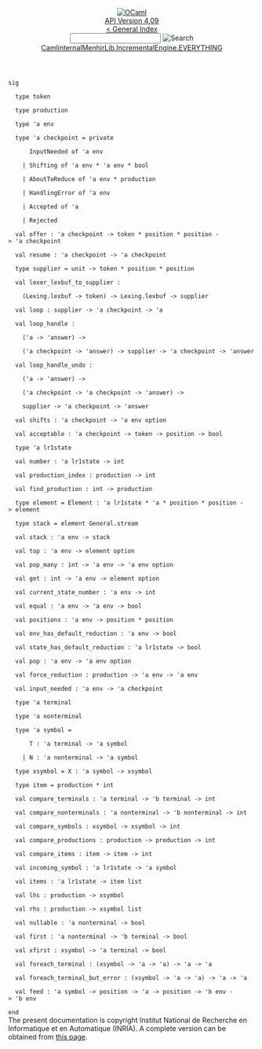 <!-- ((! set title API !)) ((! set documentation !)) ((! set api !)) ((! set nobreadcrumb !)) -->
<div class="api"><header><nav class="toc brand"><a class="brand" href="https://ocaml.org/"><img src="colour-logo-gray.svg" class="svg" alt="OCaml"></a></nav><nav class="toc"><div class="toc_version"><a href="/docs" id="version-select">API Version 4.09</a></div><a href="index.html">&lt; General Index</a><div class="api_search"><input type="text" name="apisearch" id="api_search" oninput="mySearch(false);" onkeypress="this.oninput();" onclick="this.oninput();" onpaste="this.oninput();">
<img src="search_icon.svg" alt="Search" class="svg" onclick="mySearch(false)"></div>
<div id="search_results"></div><div class="toc_title"><a href="CamlinternalMenhirLib.IncrementalEngine.EVERYTHING.html">CamlinternalMenhirLib.IncrementalEngine.EVERYTHING</a></div><ul></ul></nav></header>
<code class="code"><span class="keyword">sig</span><br>
&nbsp;&nbsp;<span class="keyword">type</span>&nbsp;token<br>
&nbsp;&nbsp;<span class="keyword">type</span>&nbsp;production<br>
&nbsp;&nbsp;<span class="keyword">type</span>&nbsp;<span class="keywordsign">'</span>a&nbsp;env<br>
&nbsp;&nbsp;<span class="keyword">type</span>&nbsp;<span class="keywordsign">'</span>a&nbsp;checkpoint&nbsp;=&nbsp;<span class="keyword">private</span><br>
&nbsp;&nbsp;&nbsp;&nbsp;&nbsp;&nbsp;<span class="constructor">InputNeeded</span>&nbsp;<span class="keyword">of</span>&nbsp;<span class="keywordsign">'</span>a&nbsp;env<br>
&nbsp;&nbsp;&nbsp;&nbsp;<span class="keywordsign">|</span>&nbsp;<span class="constructor">Shifting</span>&nbsp;<span class="keyword">of</span>&nbsp;<span class="keywordsign">'</span>a&nbsp;env&nbsp;*&nbsp;<span class="keywordsign">'</span>a&nbsp;env&nbsp;*&nbsp;bool<br>
&nbsp;&nbsp;&nbsp;&nbsp;<span class="keywordsign">|</span>&nbsp;<span class="constructor">AboutToReduce</span>&nbsp;<span class="keyword">of</span>&nbsp;<span class="keywordsign">'</span>a&nbsp;env&nbsp;*&nbsp;production<br>
&nbsp;&nbsp;&nbsp;&nbsp;<span class="keywordsign">|</span>&nbsp;<span class="constructor">HandlingError</span>&nbsp;<span class="keyword">of</span>&nbsp;<span class="keywordsign">'</span>a&nbsp;env<br>
&nbsp;&nbsp;&nbsp;&nbsp;<span class="keywordsign">|</span>&nbsp;<span class="constructor">Accepted</span>&nbsp;<span class="keyword">of</span>&nbsp;<span class="keywordsign">'</span>a<br>
&nbsp;&nbsp;&nbsp;&nbsp;<span class="keywordsign">|</span>&nbsp;<span class="constructor">Rejected</span><br>
&nbsp;&nbsp;<span class="keyword">val</span>&nbsp;offer&nbsp;:&nbsp;<span class="keywordsign">'</span>a&nbsp;checkpoint&nbsp;<span class="keywordsign">-&gt;</span>&nbsp;token&nbsp;*&nbsp;position&nbsp;*&nbsp;position&nbsp;<span class="keywordsign">-&gt;</span>&nbsp;<span class="keywordsign">'</span>a&nbsp;checkpoint<br>
&nbsp;&nbsp;<span class="keyword">val</span>&nbsp;resume&nbsp;:&nbsp;<span class="keywordsign">'</span>a&nbsp;checkpoint&nbsp;<span class="keywordsign">-&gt;</span>&nbsp;<span class="keywordsign">'</span>a&nbsp;checkpoint<br>
&nbsp;&nbsp;<span class="keyword">type</span>&nbsp;supplier&nbsp;=&nbsp;unit&nbsp;<span class="keywordsign">-&gt;</span>&nbsp;token&nbsp;*&nbsp;position&nbsp;*&nbsp;position<br>
&nbsp;&nbsp;<span class="keyword">val</span>&nbsp;lexer_lexbuf_to_supplier&nbsp;:<br>
&nbsp;&nbsp;&nbsp;&nbsp;(<span class="constructor">Lexing</span>.lexbuf&nbsp;<span class="keywordsign">-&gt;</span>&nbsp;token)&nbsp;<span class="keywordsign">-&gt;</span>&nbsp;<span class="constructor">Lexing</span>.lexbuf&nbsp;<span class="keywordsign">-&gt;</span>&nbsp;supplier<br>
&nbsp;&nbsp;<span class="keyword">val</span>&nbsp;loop&nbsp;:&nbsp;supplier&nbsp;<span class="keywordsign">-&gt;</span>&nbsp;<span class="keywordsign">'</span>a&nbsp;checkpoint&nbsp;<span class="keywordsign">-&gt;</span>&nbsp;<span class="keywordsign">'</span>a<br>
&nbsp;&nbsp;<span class="keyword">val</span>&nbsp;loop_handle&nbsp;:<br>
&nbsp;&nbsp;&nbsp;&nbsp;(<span class="keywordsign">'</span>a&nbsp;<span class="keywordsign">-&gt;</span>&nbsp;<span class="keywordsign">'</span>answer)&nbsp;<span class="keywordsign">-&gt;</span><br>
&nbsp;&nbsp;&nbsp;&nbsp;(<span class="keywordsign">'</span>a&nbsp;checkpoint&nbsp;<span class="keywordsign">-&gt;</span>&nbsp;<span class="keywordsign">'</span>answer)&nbsp;<span class="keywordsign">-&gt;</span>&nbsp;supplier&nbsp;<span class="keywordsign">-&gt;</span>&nbsp;<span class="keywordsign">'</span>a&nbsp;checkpoint&nbsp;<span class="keywordsign">-&gt;</span>&nbsp;<span class="keywordsign">'</span>answer<br>
&nbsp;&nbsp;<span class="keyword">val</span>&nbsp;loop_handle_undo&nbsp;:<br>
&nbsp;&nbsp;&nbsp;&nbsp;(<span class="keywordsign">'</span>a&nbsp;<span class="keywordsign">-&gt;</span>&nbsp;<span class="keywordsign">'</span>answer)&nbsp;<span class="keywordsign">-&gt;</span><br>
&nbsp;&nbsp;&nbsp;&nbsp;(<span class="keywordsign">'</span>a&nbsp;checkpoint&nbsp;<span class="keywordsign">-&gt;</span>&nbsp;<span class="keywordsign">'</span>a&nbsp;checkpoint&nbsp;<span class="keywordsign">-&gt;</span>&nbsp;<span class="keywordsign">'</span>answer)&nbsp;<span class="keywordsign">-&gt;</span><br>
&nbsp;&nbsp;&nbsp;&nbsp;supplier&nbsp;<span class="keywordsign">-&gt;</span>&nbsp;<span class="keywordsign">'</span>a&nbsp;checkpoint&nbsp;<span class="keywordsign">-&gt;</span>&nbsp;<span class="keywordsign">'</span>answer<br>
&nbsp;&nbsp;<span class="keyword">val</span>&nbsp;shifts&nbsp;:&nbsp;<span class="keywordsign">'</span>a&nbsp;checkpoint&nbsp;<span class="keywordsign">-&gt;</span>&nbsp;<span class="keywordsign">'</span>a&nbsp;env&nbsp;option<br>
&nbsp;&nbsp;<span class="keyword">val</span>&nbsp;acceptable&nbsp;:&nbsp;<span class="keywordsign">'</span>a&nbsp;checkpoint&nbsp;<span class="keywordsign">-&gt;</span>&nbsp;token&nbsp;<span class="keywordsign">-&gt;</span>&nbsp;position&nbsp;<span class="keywordsign">-&gt;</span>&nbsp;bool<br>
&nbsp;&nbsp;<span class="keyword">type</span>&nbsp;<span class="keywordsign">'</span>a&nbsp;lr1state<br>
&nbsp;&nbsp;<span class="keyword">val</span>&nbsp;number&nbsp;:&nbsp;<span class="keywordsign">'</span>a&nbsp;lr1state&nbsp;<span class="keywordsign">-&gt;</span>&nbsp;int<br>
&nbsp;&nbsp;<span class="keyword">val</span>&nbsp;production_index&nbsp;:&nbsp;production&nbsp;<span class="keywordsign">-&gt;</span>&nbsp;int<br>
&nbsp;&nbsp;<span class="keyword">val</span>&nbsp;find_production&nbsp;:&nbsp;int&nbsp;<span class="keywordsign">-&gt;</span>&nbsp;production<br>
&nbsp;&nbsp;<span class="keyword">type</span>&nbsp;element&nbsp;=&nbsp;<span class="constructor">Element</span>&nbsp;:&nbsp;<span class="keywordsign">'</span>a&nbsp;lr1state&nbsp;*&nbsp;<span class="keywordsign">'</span>a&nbsp;*&nbsp;position&nbsp;*&nbsp;position&nbsp;<span class="keywordsign">-&gt;</span>&nbsp;element<br>
&nbsp;&nbsp;<span class="keyword">type</span>&nbsp;stack&nbsp;=&nbsp;element&nbsp;<span class="constructor">General</span>.stream<br>
&nbsp;&nbsp;<span class="keyword">val</span>&nbsp;stack&nbsp;:&nbsp;<span class="keywordsign">'</span>a&nbsp;env&nbsp;<span class="keywordsign">-&gt;</span>&nbsp;stack<br>
&nbsp;&nbsp;<span class="keyword">val</span>&nbsp;top&nbsp;:&nbsp;<span class="keywordsign">'</span>a&nbsp;env&nbsp;<span class="keywordsign">-&gt;</span>&nbsp;element&nbsp;option<br>
&nbsp;&nbsp;<span class="keyword">val</span>&nbsp;pop_many&nbsp;:&nbsp;int&nbsp;<span class="keywordsign">-&gt;</span>&nbsp;<span class="keywordsign">'</span>a&nbsp;env&nbsp;<span class="keywordsign">-&gt;</span>&nbsp;<span class="keywordsign">'</span>a&nbsp;env&nbsp;option<br>
&nbsp;&nbsp;<span class="keyword">val</span>&nbsp;get&nbsp;:&nbsp;int&nbsp;<span class="keywordsign">-&gt;</span>&nbsp;<span class="keywordsign">'</span>a&nbsp;env&nbsp;<span class="keywordsign">-&gt;</span>&nbsp;element&nbsp;option<br>
&nbsp;&nbsp;<span class="keyword">val</span>&nbsp;current_state_number&nbsp;:&nbsp;<span class="keywordsign">'</span>a&nbsp;env&nbsp;<span class="keywordsign">-&gt;</span>&nbsp;int<br>
&nbsp;&nbsp;<span class="keyword">val</span>&nbsp;equal&nbsp;:&nbsp;<span class="keywordsign">'</span>a&nbsp;env&nbsp;<span class="keywordsign">-&gt;</span>&nbsp;<span class="keywordsign">'</span>a&nbsp;env&nbsp;<span class="keywordsign">-&gt;</span>&nbsp;bool<br>
&nbsp;&nbsp;<span class="keyword">val</span>&nbsp;positions&nbsp;:&nbsp;<span class="keywordsign">'</span>a&nbsp;env&nbsp;<span class="keywordsign">-&gt;</span>&nbsp;position&nbsp;*&nbsp;position<br>
&nbsp;&nbsp;<span class="keyword">val</span>&nbsp;env_has_default_reduction&nbsp;:&nbsp;<span class="keywordsign">'</span>a&nbsp;env&nbsp;<span class="keywordsign">-&gt;</span>&nbsp;bool<br>
&nbsp;&nbsp;<span class="keyword">val</span>&nbsp;state_has_default_reduction&nbsp;:&nbsp;<span class="keywordsign">'</span>a&nbsp;lr1state&nbsp;<span class="keywordsign">-&gt;</span>&nbsp;bool<br>
&nbsp;&nbsp;<span class="keyword">val</span>&nbsp;pop&nbsp;:&nbsp;<span class="keywordsign">'</span>a&nbsp;env&nbsp;<span class="keywordsign">-&gt;</span>&nbsp;<span class="keywordsign">'</span>a&nbsp;env&nbsp;option<br>
&nbsp;&nbsp;<span class="keyword">val</span>&nbsp;force_reduction&nbsp;:&nbsp;production&nbsp;<span class="keywordsign">-&gt;</span>&nbsp;<span class="keywordsign">'</span>a&nbsp;env&nbsp;<span class="keywordsign">-&gt;</span>&nbsp;<span class="keywordsign">'</span>a&nbsp;env<br>
&nbsp;&nbsp;<span class="keyword">val</span>&nbsp;input_needed&nbsp;:&nbsp;<span class="keywordsign">'</span>a&nbsp;env&nbsp;<span class="keywordsign">-&gt;</span>&nbsp;<span class="keywordsign">'</span>a&nbsp;checkpoint<br>
&nbsp;&nbsp;<span class="keyword">type</span>&nbsp;<span class="keywordsign">'</span>a&nbsp;terminal<br>
&nbsp;&nbsp;<span class="keyword">type</span>&nbsp;<span class="keywordsign">'</span>a&nbsp;nonterminal<br>
&nbsp;&nbsp;<span class="keyword">type</span>&nbsp;<span class="keywordsign">'</span>a&nbsp;symbol&nbsp;=<br>
&nbsp;&nbsp;&nbsp;&nbsp;&nbsp;&nbsp;<span class="constructor">T</span>&nbsp;:&nbsp;<span class="keywordsign">'</span>a&nbsp;terminal&nbsp;<span class="keywordsign">-&gt;</span>&nbsp;<span class="keywordsign">'</span>a&nbsp;symbol<br>
&nbsp;&nbsp;&nbsp;&nbsp;<span class="keywordsign">|</span>&nbsp;<span class="constructor">N</span>&nbsp;:&nbsp;<span class="keywordsign">'</span>a&nbsp;nonterminal&nbsp;<span class="keywordsign">-&gt;</span>&nbsp;<span class="keywordsign">'</span>a&nbsp;symbol<br>
&nbsp;&nbsp;<span class="keyword">type</span>&nbsp;xsymbol&nbsp;=&nbsp;<span class="constructor">X</span>&nbsp;:&nbsp;<span class="keywordsign">'</span>a&nbsp;symbol&nbsp;<span class="keywordsign">-&gt;</span>&nbsp;xsymbol<br>
&nbsp;&nbsp;<span class="keyword">type</span>&nbsp;item&nbsp;=&nbsp;production&nbsp;*&nbsp;int<br>
&nbsp;&nbsp;<span class="keyword">val</span>&nbsp;compare_terminals&nbsp;:&nbsp;<span class="keywordsign">'</span>a&nbsp;terminal&nbsp;<span class="keywordsign">-&gt;</span>&nbsp;<span class="keywordsign">'</span>b&nbsp;terminal&nbsp;<span class="keywordsign">-&gt;</span>&nbsp;int<br>
&nbsp;&nbsp;<span class="keyword">val</span>&nbsp;compare_nonterminals&nbsp;:&nbsp;<span class="keywordsign">'</span>a&nbsp;nonterminal&nbsp;<span class="keywordsign">-&gt;</span>&nbsp;<span class="keywordsign">'</span>b&nbsp;nonterminal&nbsp;<span class="keywordsign">-&gt;</span>&nbsp;int<br>
&nbsp;&nbsp;<span class="keyword">val</span>&nbsp;compare_symbols&nbsp;:&nbsp;xsymbol&nbsp;<span class="keywordsign">-&gt;</span>&nbsp;xsymbol&nbsp;<span class="keywordsign">-&gt;</span>&nbsp;int<br>
&nbsp;&nbsp;<span class="keyword">val</span>&nbsp;compare_productions&nbsp;:&nbsp;production&nbsp;<span class="keywordsign">-&gt;</span>&nbsp;production&nbsp;<span class="keywordsign">-&gt;</span>&nbsp;int<br>
&nbsp;&nbsp;<span class="keyword">val</span>&nbsp;compare_items&nbsp;:&nbsp;item&nbsp;<span class="keywordsign">-&gt;</span>&nbsp;item&nbsp;<span class="keywordsign">-&gt;</span>&nbsp;int<br>
&nbsp;&nbsp;<span class="keyword">val</span>&nbsp;incoming_symbol&nbsp;:&nbsp;<span class="keywordsign">'</span>a&nbsp;lr1state&nbsp;<span class="keywordsign">-&gt;</span>&nbsp;<span class="keywordsign">'</span>a&nbsp;symbol<br>
&nbsp;&nbsp;<span class="keyword">val</span>&nbsp;items&nbsp;:&nbsp;<span class="keywordsign">'</span>a&nbsp;lr1state&nbsp;<span class="keywordsign">-&gt;</span>&nbsp;item&nbsp;list<br>
&nbsp;&nbsp;<span class="keyword">val</span>&nbsp;lhs&nbsp;:&nbsp;production&nbsp;<span class="keywordsign">-&gt;</span>&nbsp;xsymbol<br>
&nbsp;&nbsp;<span class="keyword">val</span>&nbsp;rhs&nbsp;:&nbsp;production&nbsp;<span class="keywordsign">-&gt;</span>&nbsp;xsymbol&nbsp;list<br>
&nbsp;&nbsp;<span class="keyword">val</span>&nbsp;nullable&nbsp;:&nbsp;<span class="keywordsign">'</span>a&nbsp;nonterminal&nbsp;<span class="keywordsign">-&gt;</span>&nbsp;bool<br>
&nbsp;&nbsp;<span class="keyword">val</span>&nbsp;first&nbsp;:&nbsp;<span class="keywordsign">'</span>a&nbsp;nonterminal&nbsp;<span class="keywordsign">-&gt;</span>&nbsp;<span class="keywordsign">'</span>b&nbsp;terminal&nbsp;<span class="keywordsign">-&gt;</span>&nbsp;bool<br>
&nbsp;&nbsp;<span class="keyword">val</span>&nbsp;xfirst&nbsp;:&nbsp;xsymbol&nbsp;<span class="keywordsign">-&gt;</span>&nbsp;<span class="keywordsign">'</span>a&nbsp;terminal&nbsp;<span class="keywordsign">-&gt;</span>&nbsp;bool<br>
&nbsp;&nbsp;<span class="keyword">val</span>&nbsp;foreach_terminal&nbsp;:&nbsp;(xsymbol&nbsp;<span class="keywordsign">-&gt;</span>&nbsp;<span class="keywordsign">'</span>a&nbsp;<span class="keywordsign">-&gt;</span>&nbsp;<span class="keywordsign">'</span>a)&nbsp;<span class="keywordsign">-&gt;</span>&nbsp;<span class="keywordsign">'</span>a&nbsp;<span class="keywordsign">-&gt;</span>&nbsp;<span class="keywordsign">'</span>a<br>
&nbsp;&nbsp;<span class="keyword">val</span>&nbsp;foreach_terminal_but_error&nbsp;:&nbsp;(xsymbol&nbsp;<span class="keywordsign">-&gt;</span>&nbsp;<span class="keywordsign">'</span>a&nbsp;<span class="keywordsign">-&gt;</span>&nbsp;<span class="keywordsign">'</span>a)&nbsp;<span class="keywordsign">-&gt;</span>&nbsp;<span class="keywordsign">'</span>a&nbsp;<span class="keywordsign">-&gt;</span>&nbsp;<span class="keywordsign">'</span>a<br>
&nbsp;&nbsp;<span class="keyword">val</span>&nbsp;feed&nbsp;:&nbsp;<span class="keywordsign">'</span>a&nbsp;symbol&nbsp;<span class="keywordsign">-&gt;</span>&nbsp;position&nbsp;<span class="keywordsign">-&gt;</span>&nbsp;<span class="keywordsign">'</span>a&nbsp;<span class="keywordsign">-&gt;</span>&nbsp;position&nbsp;<span class="keywordsign">-&gt;</span>&nbsp;<span class="keywordsign">'</span>b&nbsp;env&nbsp;<span class="keywordsign">-&gt;</span>&nbsp;<span class="keywordsign">'</span>b&nbsp;env<br>
<span class="keyword">end</span></code>
<div class="copyright">The present documentation is copyright Institut National de Recherche en Informatique et en Automatique (INRIA). A complete version can be obtained from <a href="http://caml.inria.fr/pub/docs/manual-ocaml/">this page</a>.</div></div>